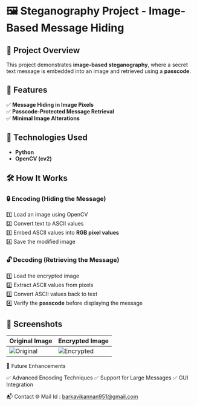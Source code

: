 # 🖼️ Steganography Project - Image-Based Message Hiding  

## 📌 Project Overview  
This project demonstrates **image-based steganography**, where a secret text message is embedded into an image and retrieved using a **passcode**.  

## 🚀 Features  
✅ **Message Hiding in Image Pixels**  
✅ **Passcode-Protected Message Retrieval**  
✅ **Minimal Image Alterations**  

## 🔧 Technologies Used  
- **Python**  
- **OpenCV (cv2)**  

## 🛠️ How It Works  
### 🔒 **Encoding (Hiding the Message)**  
1️⃣ Load an image using OpenCV  
2️⃣ Convert text to ASCII values  
3️⃣ Embed ASCII values into **RGB pixel values**  
4️⃣ Save the modified image  

### 🔓 **Decoding (Retrieving the Message)**  
1️⃣ Load the encrypted image  
2️⃣ Extract ASCII values from pixels  
3️⃣ Convert ASCII values back to text  
4️⃣ Verify the **passcode** before displaying the message  

## 📸 Screenshots  
| Original Image | Encrypted Image |  
|---------------|----------------|  
| ![Original](C:\Users\ramac\OneDrive\Documents\Cybersecurity_Project\images\mypicture.jpg) | ![Encrypted](C:\Users\ramac\OneDrive\Documents\Cybersecurity_Project\images\encryptedImage.jpg) |  




🚀 Future Enhancements

✅ Advanced Encoding Techniques
✅ Support for Large Messages
✅ GUI Integration


📬 Contact
🌐 Mail Id : barkavikannan951@gmail.com

